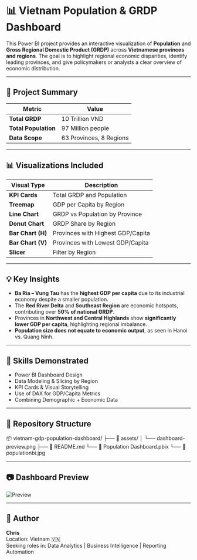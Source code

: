 # 📊 Vietnam Population & GRDP Dashboard

This Power BI project provides an interactive visualization of **Population** and **Gross Regional Domestic Product (GRDP)** across **Vietnamese provinces and regions**. The goal is to highlight regional economic disparities, identify leading provinces, and give policymakers or analysts a clear overview of economic distribution.

---

## 📌 Project Summary

| Metric               | Value              |
|----------------------|--------------------|
| **Total GRDP**       | 10 Trillion VND    |
| **Total Population** | 97 Million people  |
| **Data Scope**       | 63 Provinces, 8 Regions |

---

## 📊 Visualizations Included

| Visual Type         | Description |
|---------------------|-------------|
| **KPI Cards**       | Total GRDP and Population |
| **Treemap**         | GDP per Capita by Region |
| **Line Chart**      | GRDP vs Population by Province |
| **Donut Chart**     | GRDP Share by Region |
| **Bar Chart (H)**   | Provinces with Highest GDP/Capita |
| **Bar Chart (V)**   | Provinces with Lowest GDP/Capita |
| **Slicer**          | Filter by Region |

---

## 💡 Key Insights

- **Ba Ria – Vung Tau** has the **highest GDP per capita** due to its industrial economy despite a smaller population.
- The **Red River Delta** and **Southeast Region** are economic hotspots, contributing over **50% of national GRDP**.
- Provinces in **Northwest and Central Highlands** show **significantly lower GDP per capita**, highlighting regional imbalance.
- **Population size does not equate to economic output**, as seen in Hanoi vs. Quang Ninh.

---

## 🧠 Skills Demonstrated

- Power BI Dashboard Design
- Data Modeling & Slicing by Region
- KPI Cards & Visual Storytelling
- Use of DAX for GDP/Capita Metrics
- Combining Demographic + Economic Data

---

## 📁 Repository Structure

📦 vietnam-gdp-population-dashboard/
├── 📁 assets/
│ 
└── dashboard-preview.png
    ├── 📄 README.md
    └── 📄 Population Dashboard.pbix
    └── 📄 populationbi.jpg

---

## 📷 Dashboard Preview

![Preview](./assets/populationbi.jpg)

---

## 👤 Author

**Chris**  
Location: Vietnam 🇻🇳  
Seeking roles in: Data Analytics | Business Intelligence | Reporting Automation
